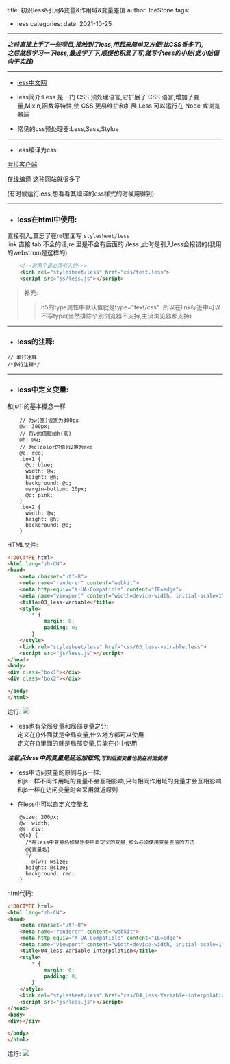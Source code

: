 title: 初识less&引用&变量&作用域&变量差值
author: IceStone 
tags: 
  - less
categories: 
date: 2021-10-25
---
___之前直接上手了一些项目,接触到了less,用起来简单又方便(比CSS香多了),___<br>
___之后就想学习一下less,最近学了下,顺便也积累了写,就写个less的小结(此小结偏向于实践)___

---

* [less中文网](https://less.bootcss.com/) 

* less简介:Less 是一门 CSS 预处理语言,它扩展了 CSS 语言,增加了变量,Mixin,函数等特性,使 CSS 更易维护和扩展.Less 可以运行在 Node 或浏览器端

* 常见的css预处理器:Less,Sass,Stylus

---
* less编译为css:<br>

[考拉客户端](http://koala-app.com/index-zh.html)

[在线编译](https://www.w3cschool.cn/tools/index?name=LESS) 这种网站就很多了

(有时候运行less,想看看其编译的css样式的时候用得到)

---

* ### less在html中使用:<br>
直接引入,莫忘了在rel里面写 `stylesheet/less` <br>
link 直接 tab 不全的话,rel里是不会有后面的 /less ,此时是引入less会报错的(我用的webstrom是这样的)
```html
    <!--这两个是必须引入的-->
    <link rel="stylesheet/less" href="css/test.less">
    <script src="js/less.js"></script>
```

>补充:
>>h5的type属性中默认值就是type="text/css" ,所以在link标签中可以不写type(当然排除个别浏览器不支持,主流浏览器都支持)

---
* ### less的注释:
```less
// 单行注释
/*多行注释*/
```

---

* ### less中定义变量:<br>
和js中的基本概念一样

```less
    // 为w(宽)设置为300px
    @w: 300px;
    // 将w的值赋给h(高)
    @h: @w;
    // 为c(color的值)设置为red
    @c: red;
    .box1 {
      @c: blue;
      width: @w;
      height: @h;
      background: @c;
      margin-bottom: 20px;
      @c: pink;
    }
    .box2 {
      width: @w;
      height: @h;
      background: @c;
    }
```
HTML文件:
```html
<!DOCTYPE html>
<html lang="zh-CN">
<head>
    <meta charset="utf-8">
    <meta name="renderer" content="webkit">
    <meta http-equiv="X-UA-Compatible" content="IE=edge">
    <meta name="viewport" content="width=device-width, initial-scale=1">
    <title>03_less-variable</title>
    <style>
        * {
            margin: 0;
            padding: 0;
        }
    </style>
    <link rel="stylesheet/less" href="css/03_less-vairable.less">
    <script src="js/less.js"></script>
</head>
<body>
<div class="box1"></div>
<div class="box2"></div>

</body>
</html>
```
运行:
![](images/4lbz1juire.png)


* less也有全局变量和局部变量之分:<br>
定义在{}外面就是全局变量,什么地方都可以使用<br>
定义在{}里面的就是局部变量,只能在{}中使用<br>

___注意点:less中的变量是延迟加载的,`写到后面变量也能在前面使用`___


* less中访问变量的原则与js一样:<br>
和js一样不同作用域的变量不会互相影响,只有相同作用域的变量才会互相影响<br>
和js一样在访问变量时会采用就近原则

* 在less中可以自定义变量名
```less
    @size: 200px;
    @w: width;
    @s: div;
    @{s} {
      /*在less中变量名如果想要用自定义的变量,那么必须使用变量差值的方法
      @{变量名}
      */
        @{w}: @size;
      height: @size;
      background: red;
    }
```
html代码:
```html
<!DOCTYPE html>
<html lang="zh-CN">
<head>
    <meta charset="utf-8">
    <meta name="renderer" content="webkit">
    <meta http-equiv="X-UA-Compatible" content="IE=edge">
    <meta name="viewport" content="width=device-width, initial-scale=1">
    <title>04_less-Variable-interpolation</title>
    <style>
        * {
            margin: 0;
            padding: 0;
        }
    </style>
    <link rel="stylesheet/less" href="css/04_less-Variable-interpolation.less">
    <script src="js/less.js"></script>
</head>
<body>
<div></div>

</body>
</html>
```
运行:
![](images/e0tdpalf45.png)
